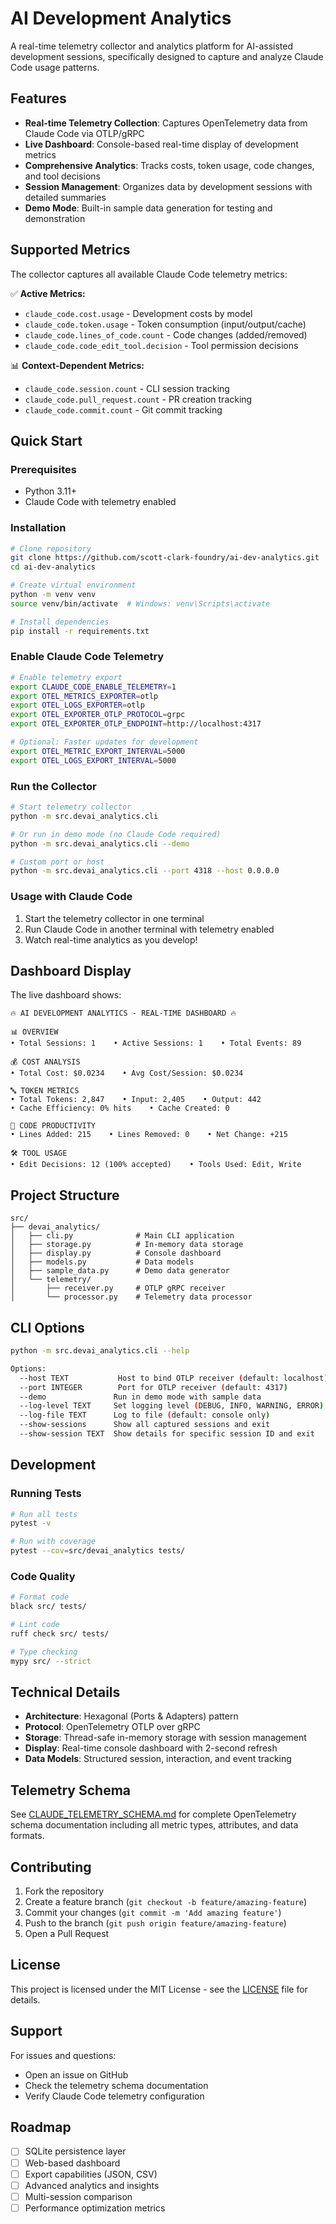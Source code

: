 # AI Development Analytics

A real-time telemetry collector and analytics platform for AI-assisted development sessions, specifically designed to capture and analyze Claude Code usage patterns.

## Features

- **Real-time Telemetry Collection**: Captures OpenTelemetry data from Claude Code via OTLP/gRPC
- **Live Dashboard**: Console-based real-time display of development metrics
- **Comprehensive Analytics**: Tracks costs, token usage, code changes, and tool decisions
- **Session Management**: Organizes data by development sessions with detailed summaries
- **Demo Mode**: Built-in sample data generation for testing and demonstration

## Supported Metrics

The collector captures all available Claude Code telemetry metrics:

✅ **Active Metrics:**
- `claude_code.cost.usage` - Development costs by model
- `claude_code.token.usage` - Token consumption (input/output/cache)
- `claude_code.lines_of_code.count` - Code changes (added/removed)
- `claude_code.code_edit_tool.decision` - Tool permission decisions

📊 **Context-Dependent Metrics:**
- `claude_code.session.count` - CLI session tracking
- `claude_code.pull_request.count` - PR creation tracking
- `claude_code.commit.count` - Git commit tracking

## Quick Start

### Prerequisites
- Python 3.11+
- Claude Code with telemetry enabled

### Installation

```bash
# Clone repository
git clone https://github.com/scott-clark-foundry/ai-dev-analytics.git
cd ai-dev-analytics

# Create virtual environment
python -m venv venv
source venv/bin/activate  # Windows: venv\Scripts\activate

# Install dependencies
pip install -r requirements.txt
```

### Enable Claude Code Telemetry

```bash
# Enable telemetry export
export CLAUDE_CODE_ENABLE_TELEMETRY=1
export OTEL_METRICS_EXPORTER=otlp
export OTEL_LOGS_EXPORTER=otlp
export OTEL_EXPORTER_OTLP_PROTOCOL=grpc
export OTEL_EXPORTER_OTLP_ENDPOINT=http://localhost:4317

# Optional: Faster updates for development
export OTEL_METRIC_EXPORT_INTERVAL=5000
export OTEL_LOGS_EXPORT_INTERVAL=5000
```

### Run the Collector

```bash
# Start telemetry collector
python -m src.devai_analytics.cli

# Or run in demo mode (no Claude Code required)
python -m src.devai_analytics.cli --demo

# Custom port or host
python -m src.devai_analytics.cli --port 4318 --host 0.0.0.0
```

### Usage with Claude Code

1. Start the telemetry collector in one terminal
2. Run Claude Code in another terminal with telemetry enabled
3. Watch real-time analytics as you develop!

## Dashboard Display

The live dashboard shows:

```
🔥 AI DEVELOPMENT ANALYTICS - REAL-TIME DASHBOARD 🔥

📊 OVERVIEW
• Total Sessions: 1    • Active Sessions: 1    • Total Events: 89

💰 COST ANALYSIS
• Total Cost: $0.0234    • Avg Cost/Session: $0.0234

🔤 TOKEN METRICS  
• Total Tokens: 2,847    • Input: 2,405    • Output: 442
• Cache Efficiency: 0% hits    • Cache Created: 0

📝 CODE PRODUCTIVITY
• Lines Added: 215    • Lines Removed: 0    • Net Change: +215

🛠️ TOOL USAGE
• Edit Decisions: 12 (100% accepted)    • Tools Used: Edit, Write
```

## Project Structure

```
src/
├── devai_analytics/
│   ├── cli.py              # Main CLI application
│   ├── storage.py          # In-memory data storage
│   ├── display.py          # Console dashboard
│   ├── models.py           # Data models
│   ├── sample_data.py      # Demo data generator
│   └── telemetry/
│       ├── receiver.py     # OTLP gRPC receiver
│       └── processor.py    # Telemetry data processor
```

## CLI Options

```bash
python -m src.devai_analytics.cli --help

Options:
  --host TEXT           Host to bind OTLP receiver (default: localhost)
  --port INTEGER        Port for OTLP receiver (default: 4317)
  --demo               Run in demo mode with sample data
  --log-level TEXT     Set logging level (DEBUG, INFO, WARNING, ERROR)
  --log-file TEXT      Log to file (default: console only)
  --show-sessions      Show all captured sessions and exit
  --show-session TEXT  Show details for specific session ID and exit
```

## Development

### Running Tests
```bash
# Run all tests
pytest -v

# Run with coverage
pytest --cov=src/devai_analytics tests/
```

### Code Quality
```bash
# Format code
black src/ tests/

# Lint code
ruff check src/ tests/

# Type checking
mypy src/ --strict
```

## Technical Details

- **Architecture**: Hexagonal (Ports & Adapters) pattern
- **Protocol**: OpenTelemetry OTLP over gRPC
- **Storage**: Thread-safe in-memory storage with session management
- **Display**: Real-time console dashboard with 2-second refresh
- **Data Models**: Structured session, interaction, and event tracking

## Telemetry Schema

See [CLAUDE_TELEMETRY_SCHEMA.md](CLAUDE_TELEMETRY_SCHEMA.md) for complete OpenTelemetry schema documentation including all metric types, attributes, and data formats.

## Contributing

1. Fork the repository
2. Create a feature branch (`git checkout -b feature/amazing-feature`)
3. Commit your changes (`git commit -m 'Add amazing feature'`)
4. Push to the branch (`git push origin feature/amazing-feature`)
5. Open a Pull Request

## License

This project is licensed under the MIT License - see the [LICENSE](LICENSE) file for details.

## Support

For issues and questions:
- Open an issue on GitHub
- Check the telemetry schema documentation
- Verify Claude Code telemetry configuration

## Roadmap

- [ ] SQLite persistence layer
- [ ] Web-based dashboard
- [ ] Export capabilities (JSON, CSV)
- [ ] Advanced analytics and insights
- [ ] Multi-session comparison
- [ ] Performance optimization metrics